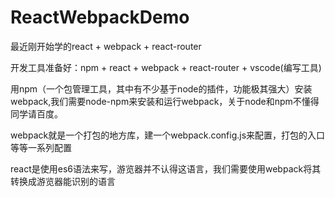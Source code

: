 # ReactWebpackDemo

最近刚开始学的react + webpack + react-router

开发工具准备好：npm + react + webpack + react-router + vscode(编写工具)

用npm（一个包管理工具，其中有不少基于node的插件，功能极其强大）安装webpack,我们需要node-npm来安装和运行webpack，关于node和npm不懂得同学请百度。

webpack就是一个打包的地方库，建一个webpack.config.js来配置，打包的入口等等一系列配置

react是使用es6语法来写，游览器并不认得这语言，我们需要使用webpack将其转换成游览器能识别的语言

